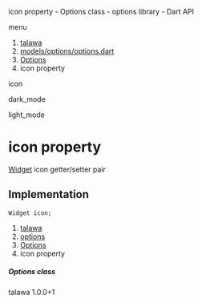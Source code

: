 




icon property - Options class - options library - Dart API







menu

1. [talawa](../../index.html)
2. [models/options/options.dart](../../models_options_options/models_options_options-library.html)
3. [Options](../../models_options_options/Options-class.html)
4. icon property

icon


dark\_mode

light\_mode




# icon property


[Widget](https://api.flutter.dev/flutter/widgets/Widget-class.html)
icon
getter/setter pair

## Implementation

```
Widget icon;
```

 


1. [talawa](../../index.html)
2. [options](../../models_options_options/models_options_options-library.html)
3. [Options](../../models_options_options/Options-class.html)
4. icon property

##### Options class





talawa
1.0.0+1






